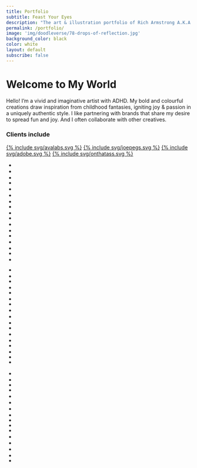 ```yaml
---
title: Portfolio
subtitle: Feast Your Eyes
description: "The art & illustration portfolio of Rich Armstrong A.K.A. TapTapKaboom."
permalink: /portfolio/
image: 'img/doodleverse/78-drops-of-reflection.jpg'
background_color: black
color: white
layout: default
subscribe: false
---
```


<div class="content">
<div class="center">
  <h1>Welcome to My World</h1>
  <p>Hello! I’m a vivid and imaginative artist with ADHD. My bold and colourful creations draw inspiration from childhood fantasies, igniting joy &amp; passion in a uniquely authentic style. I like partnering with brands that share my desire to spread fun and joy. And I often collaborate with other creatives.</p>
  <div class="logos-container">
    <h3>Clients include</h3>
    <div class="logos">
      <a href="https://www.avalabs.org/" class="portrait" target="_blank" title="Avalabs">{% include svg/avalabs.svg %}</a>
      <a href="https://joepegs.com/" target="_blank" title="Joepegs">{% include svg/joepegs.svg %}</a>
      <a href="https://www.adobe.com/" target="_blank" title="Adobe">{% include svg/adobe.svg %}</a>
      <a href="https://onthatass.com/" class="wide" target="_blank" title="On That Ass}">{% include svg/onthatass.svg %}</a>
    </div>
  </div>
</div>
</div>


<div class="portfolio">
  <ul class="col">
    <li><a href="/bloom-avalanche-summit-mural/"><img src="../img/avalanche-ii-mural/crop1-small.jpg" alt=""></a></li>
    <li><a href="/dreamheadz"><img src="../img/dreamheadz/thumb.jpg" alt=""></a></li>
    <li><div><img src="../img/dreamheadz-art/mirror-palace.jpg" alt=""></div></li>
    <li><a href="/doodleverse"><img src="../img/doodleverse/34-a-quick-interlude.jpg" alt=""></a></li>
    <li><a href="/on-that-ass/"><img src="../img/on-that-ass/underwear-upclose.jpg" alt=""></a></li>
    <li><a href="/happy-sun"><img src="../img/hs/97.png" alt=""></a></li>
    <li><div><img src="../img/realms-of-weird/18.jpg" alt=""></div></li>
    <li><a href="/doodleverse"><img src="../img/doodleverse/50-bird-city.jpg" alt=""></a></li>
    <li><div><img src="../img/doodleverse-specials/cosmic-snake.jpg" alt=""></div></li>
    <li><a href="/dreamheadz"><img src="../img/for-love/1.jpg" alt=""></a></li>
    <li><a href="/100-web-characters"><img src="../img/100webchars/50.jpg" alt=""></a></li>
    <li><div><img src="../img/dreamlings/5.jpg" alt=""></div></li>
    <li><a href="/dreamheadz"><img src="../img/dreamheadz/8.jpg" alt=""></a></li>
    <li><a href="/doodleverse"><img src="../img/doodleverse/66-harbinger-of-darkness.jpg" alt=""></a></li>
    <li><div><img src="../img/doodleverse-specials/the-calling.jpg" alt=""></div></li>
    <li><a href="/doodleverse"><img src="../img/doodleverse/6-cataglottism.png" alt=""></a></li>
    <li><div><img src="../img/leopard-queens/10.jpg" alt=""></div></li>
  </ul>
  <ul class="col">
    <li><a href="/for-love"><img src="../img/for-love/10.jpg" alt=""></a></li>
    <li><div><img src="../img/doodleverse-specials/sunrise-realm.jpg" alt=""></div></li>
    <li><a href="/doodleverse"><img src="../img/doodleverse/86-summer-romance.jpg" alt=""></a></li>
    <li><div><img src="../img/mech-avax-promo.jpg" alt=""></div></li>
    <li><a href="/doodleverse"><img src="../img/doodleverse/9-ritual.jpg" alt=""></a></li>
    <li><div><img src="../img/visual-deluge/2a.jpg" alt=""></div></li>
    <li><a href="/doodleverse"><img src="../img/doodleverse/93-eternal-flower.jpg" alt=""></a></li>
    <li><a href="/happy-sun"><img src="../img/hs/101.png" alt=""></a></li>
    <li><a href="/doodleverse"><img src="../img/doodleverse/78-drops-of-reflection.jpg" alt=""></a></li>
    <li><div><img src="../img/turres/3-2-day.jpg" alt=""></div></li>
    <li><a href="/dreamheadz"><img src="../img/dreamheadz/1.jpg" alt=""></a></li>
    <li><a href="/100-web-characters"><img src="../img/100webchars/55.jpg" alt=""></a></li>
    <li><div><img src="../img/god-hates-nfts-too.jpg" alt=""></div></li>
    <li><a href="/doodleverse"><img src="../img/doodleverse/97-sea-of-dreams.jpg" alt=""></a></li>
    <li><div><img src="../img/monkeez.jpg" alt=""></div></li>
    <li><div><img src="../img/papilio-palatia/38-5.jpg" alt=""></div></li>
    <li><a href="/happy-sun"><img src="../img/hs/90.png" alt=""></a></li>
  </ul>
  <ul class="col">
    <li><a href="/happy-sun"><img src="../img/hs/65.png" alt=""></a></li>
    <li><div><img src="../img/attitude-collab/2.jpg" alt=""></div></li>
    <li><div><img src="../img/wagmi-surfboard.jpg" alt=""></div></li>
    <li><a href="/100-web-characters"><img src="../img/100webchars/57.jpg" alt=""></a></li>
    <li><a href="/dreamheadz"><img src="../img/dreamheadz/prince-of-cool.jpg" alt=""></a></li>
    <li><a href="/doodleverse"><img src="../img/doodleverse/83-rainbow-breath.jpg" alt=""></a></li>
    <li><a href="/for-love"><img src="../img/for-love/9.jpg" alt=""></a></li>
    <li><div><img src="../img/dreamheadz-art/the-dreamtree.jpg" alt=""></div></li>
    <li><div><img src="../img/mimi-chao-collab/ruth-bader-ginsburg.jpg" alt=""></div></li>
    <li><div><img src="../img/spacetronaut.jpg" alt=""></div></li>
    <li><a href="/happy-sun"><img src="../img/hs/3.png" alt=""></a></li>
    <li><a href="/100-web-characters"><img src="../img/100webchars/23.jpg" alt=""></a></li>
    <li><a href="/doodleverse"><img src="../img/doodleverse/22-choir.jpg" alt=""></a></li>
    <li><a href="/dreamheadz"><img src="../img/dreamheadz/captain-octo.jpg" alt=""></a></li>
    <li><div><img src="../img/visual-deluge/2b.jpg" alt=""></div></li>
    <li><a href="/cogito-mortis"><img src="../img/cogito-mortis-1.jpg" alt=""></a></li>
  </ul>
</div>